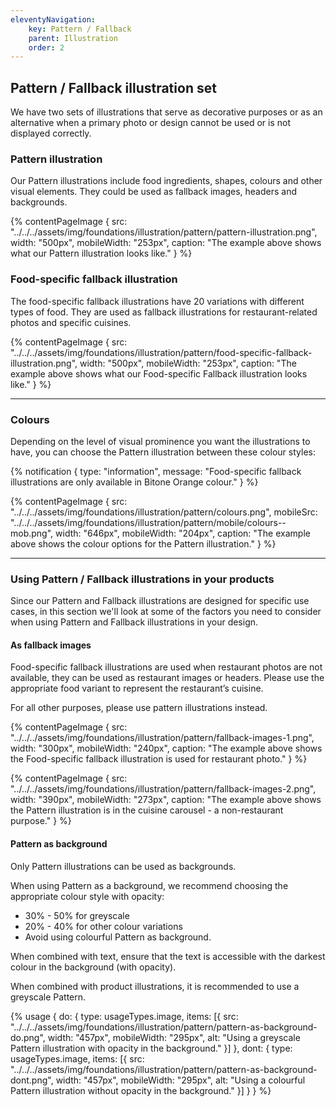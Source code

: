 ```yaml
---
eleventyNavigation:
    key: Pattern / Fallback
    parent: Illustration
    order: 2
---
```


## Pattern / Fallback illustration set

We have two sets of illustrations that serve as decorative purposes or as an alternative when a primary photo or design cannot be used or is not displayed correctly.

### Pattern illustration

Our Pattern illustrations include food ingredients, shapes, colours and other visual elements. They could be used as fallback images, headers and backgrounds.

{% contentPageImage {
    src: "../../../assets/img/foundations/illustration/pattern/pattern-illustration.png",
    width: "500px",
    mobileWidth: "253px",
    caption: "The example above shows what our Pattern illustration looks like."
} %}

### Food-specific fallback illustration

The food-specific fallback illustrations have 20 variations with different types of food. They are used as fallback illustrations for restaurant-related photos and specific cuisines.

{% contentPageImage {
    src: "../../../assets/img/foundations/illustration/pattern/food-specific-fallback-illustration.png",
    width: "500px",
    mobileWidth: "253px",
    caption: "The example above shows what our Food-specific Fallback illustration looks like."
} %}

---

### Colours

Depending on the level of visual prominence you want the illustrations to have, you can choose the Pattern illustration between these colour styles:

{% notification {
    type: "information",
    message: "Food-specific fallback illustrations are only available in Bitone Orange colour."
} %}

{% contentPageImage {
    src: "../../../assets/img/foundations/illustration/pattern/colours.png",
    mobileSrc: "../../../assets/img/foundations/illustration/pattern/mobile/colours--mob.png",
    width: "646px",
    mobileWidth: "204px",
    caption: "The example above shows the colour options for the Pattern illustration."
} %}

---

### Using Pattern / Fallback illustrations in your products

Since our Pattern and Fallback illustrations are designed for specific use cases, in this section we'll look at some of the factors you need to consider when using Pattern and Fallback illustrations in your design.

#### As fallback images

Food-specific fallback illustrations are used when restaurant photos are not available, they can be used as restaurant images or headers. Please use the appropriate food variant to represent the restaurant’s cuisine.

For all other purposes, please use pattern illustrations instead.

{% contentPageImage {
    src: "../../../assets/img/foundations/illustration/pattern/fallback-images-1.png",
    width: "300px",
    mobileWidth: "240px",
    caption: "The example above shows the Food-specific fallback illustration is used for restaurant photo."
} %}

{% contentPageImage {
    src: "../../../assets/img/foundations/illustration/pattern/fallback-images-2.png",
    width: "390px",
    mobileWidth: "273px",
    caption: "The example above shows the Pattern illustration is in the cuisine carousel - a non-restaurant purpose."
} %}

#### Pattern as background

Only Pattern illustrations can be used as backgrounds.

When using Pattern as a background, we recommend choosing the appropriate colour style with opacity:
- 30% - 50% for greyscale
- 20% - 40% for other colour variations
- Avoid using colourful Pattern as background.

When combined with text, ensure that the text is accessible with the darkest colour in the background (with opacity).

When combined with product illustrations, it is recommended to use a greyscale Pattern.

{% usage {
    do: {
        type: usageTypes.image,
        items: [{
            src: "../../../assets/img/foundations/illustration/pattern/pattern-as-background-do.png",
            width: "457px",
            mobileWidth: "295px",
            alt: "Using a greyscale Pattern illustration with opacity in the background."
        }]
    },
    dont: {
        type: usageTypes.image,
        items: [{
            src: "../../../assets/img/foundations/illustration/pattern/pattern-as-background-dont.png",
            width: "457px",
            mobileWidth: "295px",
            alt: "Using a colourful Pattern illustration without opacity in the background."
        }]
    }
} %}